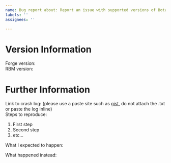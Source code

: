 ```yaml
---
name: Bug report about: Report an issue with supported versions of Botania title: ''
labels: ''
assignees: ''

---
```


<!--
# Notice
Tip: Use two spaces at the end of lines to force a new line.
-->

# Version Information

Forge version:  
RBM version:

# Further Information

Link to crash log: (please use a paste site such as [gist](https://gist.github.com/), do not attach the .txt or paste
the log inline)\
Steps to reproduce:

1. First step
2. Second step
3. etc...

What I expected to happen:

What happened instead:
